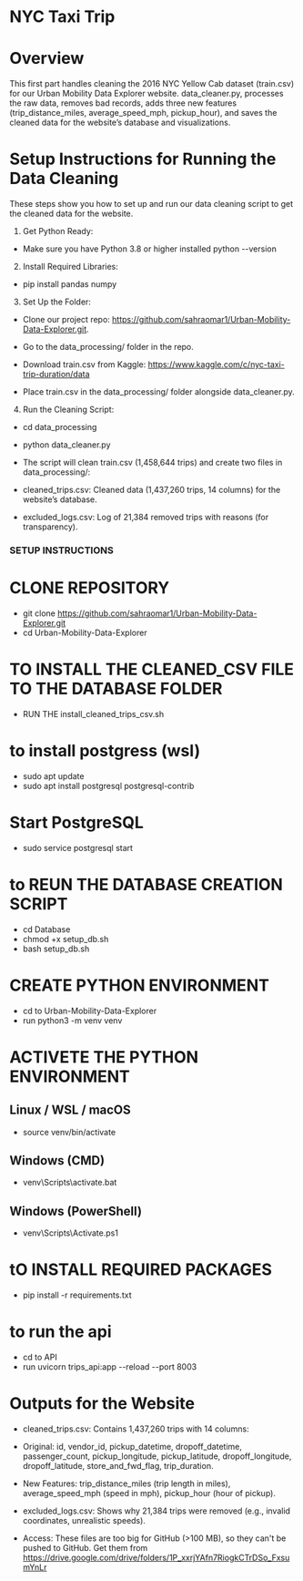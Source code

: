 # NYC Taxi Trip 
# Overview

This first part handles cleaning the 2016 NYC Yellow Cab dataset (train.csv) for our Urban Mobility Data Explorer website. data_cleaner.py, processes the raw data, removes bad records, adds three new features (trip_distance_miles, average_speed_mph, pickup_hour), and saves the cleaned data for the website’s database and visualizations.

# Setup Instructions for Running the Data Cleaning

These steps show you how to set up and run our data cleaning script to get the cleaned data for the website.

1. Get Python Ready:

- Make sure you have Python 3.8 or higher installed 
python --version



2. Install Required Libraries:

- pip install pandas numpy


3. Set Up the Folder:


- Clone our project repo: https://github.com/sahraomar1/Urban-Mobility-Data-Explorer.git.

- Go to the data_processing/ folder in the repo.

- Download train.csv from Kaggle: https://www.kaggle.com/c/nyc-taxi-trip-duration/data

- Place train.csv in the data_processing/ folder alongside data_cleaner.py.


4. Run the Cleaning Script:

- cd data_processing

- python data_cleaner.py

- The script will clean train.csv (1,458,644 trips) and create two files in data_processing/:

- cleaned_trips.csv: Cleaned data (1,437,260 trips, 14 columns) for the website’s database.

- excluded_logs.csv: Log of 21,384 removed trips with reasons (for transparency).



### SETUP INSTRUCTIONS 
# CLONE REPOSITORY 
- git clone https://github.com/sahraomar1/Urban-Mobility-Data-Explorer.git
- cd Urban-Mobility-Data-Explorer


# TO INSTALL THE CLEANED_CSV FILE TO THE DATABASE FOLDER
- RUN THE  install_cleaned_trips_csv.sh

# to install  postgress (wsl)
- sudo apt update
- sudo apt install postgresql postgresql-contrib 

# Start PostgreSQL
- sudo service postgresql start

# to REUN THE DATABASE CREATION SCRIPT
- cd Database
- chmod +x setup_db.sh
- bash setup_db.sh

# CREATE PYTHON ENVIRONMENT
- cd to Urban-Mobility-Data-Explorer
- run python3 -m venv venv

# ACTIVETE THE PYTHON ENVIRONMENT 
## Linux / WSL / macOS
- source venv/bin/activate

## Windows (CMD)
- venv\Scripts\activate.bat

## Windows (PowerShell)
- venv\Scripts\Activate.ps1

# tO INSTALL REQUIRED PACKAGES 
- pip install -r requirements.txt

# to run the api
- cd to API
- run uvicorn trips_api:app --reload --port 8003


# Outputs for the Website

- cleaned_trips.csv: Contains 1,437,260 trips with 14 columns:

- Original: id, vendor_id, pickup_datetime, dropoff_datetime, passenger_count, pickup_longitude, pickup_latitude, dropoff_longitude, dropoff_latitude, store_and_fwd_flag, trip_duration.

- New Features: trip_distance_miles (trip length in miles), average_speed_mph (speed in mph), pickup_hour (hour of pickup).

- excluded_logs.csv: Shows why 21,384 trips were removed (e.g., invalid coordinates, unrealistic speeds).


- Access: These files are too big for GitHub (>100 MB), so they can't be pushed to GitHub. Get them from https://drive.google.com/drive/folders/1P_xxrjYAfn7RiogkCTrDSo_FxsumYnLr

